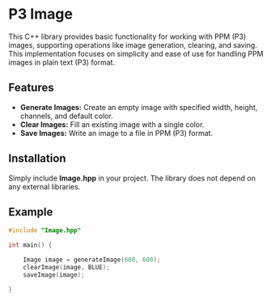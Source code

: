 # P3 Image
This C++ library provides basic functionality for working with PPM (P3) images, supporting operations like image generation, clearing, and saving. This implementation focuses on simplicity and ease of use for handling PPM images in plain text (P3) format.

## Features

- **Generate Images:** Create an empty image with specified width, height, channels, and default color.
- **Clear Images:** Fill an existing image with a single color.
- **Save Images:** Write an image to a file in PPM (P3) format.

## Installation
Simply include **Image.hpp** in your project. The library does not depend on any external libraries.

## Example
``` cpp
#include "Image.hpp"

int main() {

    Image image = generateImage(600, 600);
    clearImage(image, BLUE);
    saveImage(image);

}
```



